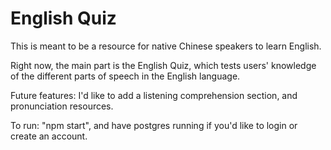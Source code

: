 # English Quiz

This is meant to be a resource for native Chinese speakers to learn English. 

Right now, the main part is the English Quiz, which tests users' knowledge of the different parts of speech in the English language.

Future features: I'd like to add a listening comprehension section, and pronunciation resources.

To run: "npm start", and have postgres running if you'd like to login or create an account.